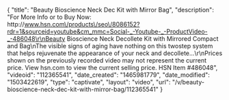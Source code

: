 {
    "title": "Beauty Bioscience  Neck   Dec Kit with Mirror   Bag",
    "description": "For More Info or to Buy Now: http:\/\/www.hsn.com\/products\/seo\/8086152?rdr=1&sourceid=youtube&cm_mmc=Social-_-Youtube-_-ProductVideo-_-486048\r\nBeauty Bioscience Neck   Decollete Kit with Mirrored Compact and Bag\nThe visible signs of aging have nothing on this twostep system that helps rejuvenate the appearance of your neck and decollete...\r\nPrices shown on the previously recorded video may not represent the current price.  View hsn.com to view the current selling price. HSN Item #486048",
    "videoid": "112365541",
    "date_created": "1465981779",
    "date_modified": "1503422619",
    "type": "captivate",
    "layout": "video",
    "url": "\/v\/beauty-bioscience-neck-dec-kit-with-mirror-bag\/112365541"
}